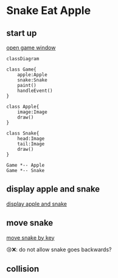 <h1>Snake Eat Apple</h1>

## start up

[open game window](../snake/src/game.py)

```mermaid
classDiagram

class Game{
    apple:Apple
    snake:Snake
    paint()
    handleEvent()
}

class Apple{
    image:Image
    draw()
}

class Snake{
    head:Image
    tail:Image
    draw()
}

Game *-- Apple
Game *-- Snake
```

## display apple and snake
[display apple and snake](../snake/src/snakeApple.py)

## move snake
[move snake by key](../snake/src/snakeMove.py)

😢❌: do not allow snake goes backwards?

## collision
[](../snake/src/collision.py)